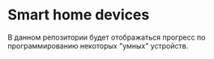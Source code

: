 # Smart home devices

В данном репозитории будет отображаться прогресс по программированию некоторых "умных" устройств.
